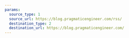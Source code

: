 ```yaml
---
params:
  source_type: 1
  source_url: https://blog.pragmaticengineer.com/rss/
  destination_type: 2
  destination_url: https://blog.pragmaticengineer.com/
---
```

